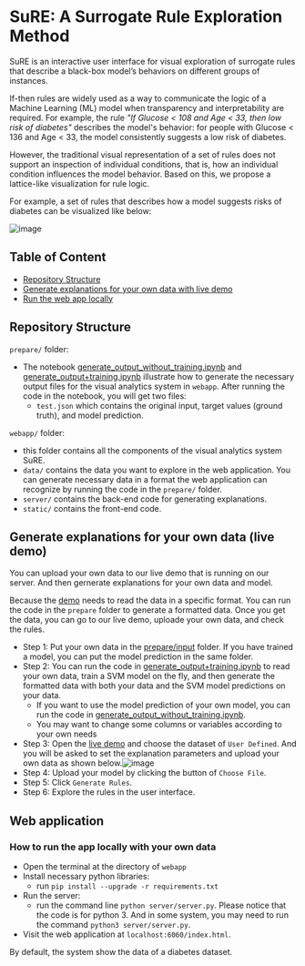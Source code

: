 # SuRE: A Surrogate Rule Exploration Method

SuRE is an interactive user interface for visual exploration of surrogate rules that describe a black-box model’s behaviors on different groups of instances.

If-then rules are widely used as a way to communicate the logic of a Machine Learning (ML) model when transparency and interpretability are required. For example, the rule *"If Glucose < 108 and Age < 33, then low risk of diabetes"* describes the model's behavior: for people with Glucose < 136 and Age < 33, the model consistently suggests a low risk of diabetes.

However, the traditional visual representation of a set of rules does not support an inspection of individual conditions, that is, how an individual condition influences the model behavior. Based on this, we propose a lattice-like visualization for rule logic.

For example, a set of rules that describes how a model suggests risks of diabetes can be visualized like below:

![image](https://user-images.githubusercontent.com/77811546/112119975-3aa14400-8b94-11eb-9c97-e671930f953a.png)

## Table of Content

- [Repository Structure](repository-structure)
- [Generate explanations for your own data with live demo](#generate-explanations-for-your-own-data-live-demo)
- [Run the web app locally](#web-application)

## Repository Structure

`prepare/` folder:

- The notebook [generate_output_without_training.ipynb](https://github.com/nyuvis/SuRE/blob/master/prepare/generate_data_without_training.ipynb) and [generate_output+training.ipynb](https://github.com/nyuvis/SuRE/blob/master/prepare/generate_data%2Btraining.ipynb) illustrate how to generate the necessary output files for the visual analytics system in `webapp`. After running the code in the notebook, you will get two files:
  - `test.json` which contains the original input, target values (ground truth), and model prediction.

`webapp/` folder:

- this folder contains all the components of the visual analytics system SuRE.
- `data/` contains the data you want to explore in the web application. You can generate necessary data in a format the web application can recognize by running the code in the `prepare/` folder. 
- `server/` contains the back-end code for generating explanations.
- `static/` contains the front-end code. 

## Generate explanations for your own data (live demo)

You can upload your own data to our live demo that is running on our server. And then gernerate explanations for your own data and model.

Because the [demo](http://nyuvis-web.poly.edu/projects/isure/index.html) needs to read the data in a specific format. You can run the code in the `prepare` folder to generate a formatted data. Once you get the data, you can go to our live demo, uploade your own data, and check the rules.

- Step 1: Put your own data in the [prepare/input](https://github.com/nyuvis/SuRE/tree/master/prepare/input) folder. If you have trained a model, you can put the model prediction in the same folder.
- Step 2: You can run the code in [generate_output+training.ipynb](https://github.com/nyuvis/SuRE/blob/master/prepare/generate_data%2Btraining.ipynb) to read your own data, train a SVM model on the fly, and then generate the formatted data with both your data and the SVM model predictions on your data. 
  - If you want to use the model prediction of your own model, you can run the code in [generate_output_without_training.ipynb](https://github.com/nyuvis/SuRE/blob/master/prepare/generate_data_without_training.ipynb). 
  - You may want to change some columns or variables according to your own needs
- Step 3: Open the [live demo](http://nyuvis-web.poly.edu/projects/isure/index.html) and choose the dataset of `User Defined`. And you will be asked to set the explanation parameters and upload your own data as shown below.![image](https://user-images.githubusercontent.com/9759891/110395090-89e76080-803b-11eb-92ff-ab44d4a454f4.png) 
- Step 4: Upload your model by clicking the button of `Choose File`. 
- Step 5: Click `Generate Rules`.
- Step 6: Explore the rules in the user interface.

## Web application
### How to run the app locally with your own data

- Open the terminal at the directory of  `webapp`
- Install necessary python libraries:
  - run `pip install --upgrade -r requirements.txt`
- Run the server: 
  - run the command line `python server/server.py`. Please notice that the code is for python 3. And in some system, you may need to run the command `python3 server/server.py`.
- Visit the web application at `localhost:6060/index.html`.

By default, the system show the data of a diabetes dataset. 

